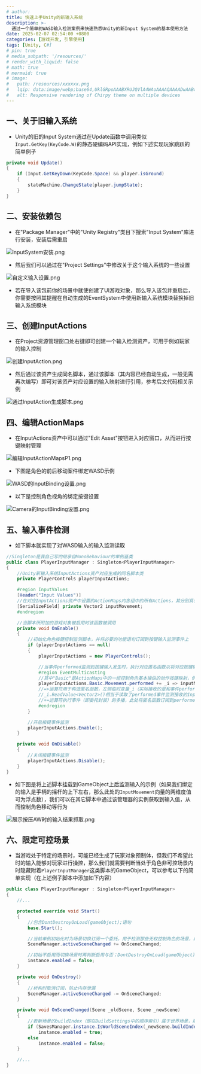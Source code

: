 ```yaml
---
# author:
title: 快速上手Unity的新输入系统
description: >-
  通过一个简单的WASD输入检测案例来快速熟悉Unity的新Input System的基本使用方法
date: 2025-02-07 02:54:00 +0800
categories: [游戏开发, 引擎使用]
tags: [Unity, C#]
# pin: true
# media_subpath: '/resources/'
# render_with_liquid: false
# math: true
# mermaid: true
# image:
#   path: /resources/xxxxxx.png
#   lqip: data:image/webp;base64,UklGRpoAAABXRUJQVlA4WAoAAAAQAAAADwAABwAAQUxQSDIAAAARL0AmbZurmr57yyIiqE8oiG0bejIYEQTgqiDA9vqnsUSI6H+oAERp2HZ65qP/VIAWAFZQOCBCAAAA8AEAnQEqEAAIAAVAfCWkAALp8sF8rgRgAP7o9FDvMCkMde9PK7euH5M1m6VWoDXf2FkP3BqV0ZYbO6NA/VFIAAAA
#   alt: Responsive rendering of Chirpy theme on multiple devices
---
```


## 一、关于旧输入系统
- Unity的旧的Input System通过在Update函数中调用类似`Input.GetKey(KeyCode.W)`的静态硬编码API实现，例如下述实现玩家跳跃的简单例子

```cs
private void Update()
{
	if (Input.GetKeyDown(KeyCode.Space) && player.isGround)
	{
		stateMachine.ChangeState(player.jumpState);
	}
}
```

## 二、安装依赖包
- 在"Package Manager"中的"Unity Registry"类目下搜索"Input System"库进行安装，安装后需重启

![InputSystem安装.png](/resources/2025-02-07-快速上手Unity的新输入系统/InputSystem安装.png)

- 然后我们可以通过在"Project Settings"中修改关于这个输入系统的一些设置

![自定义输入设置.png](/resources/2025-02-07-快速上手Unity的新输入系统/自定义输入设置.png)

- 若在导入该包前你的场景中就使创建了UI游戏对象，那么导入该包并重启后，你需要按照其提醒在自动生成的EventSystem中使用新输入系统模块替换掉旧输入系统模块

## 三、创建InputActions
- 在Project资源管理窗口处右键即可创建一个输入检测资产，可用于例如玩家的输入控制

![创建InputAction.png](/resources/2025-02-07-快速上手Unity的新输入系统/创建InputAction.png)

- 然后通过该资产生成同名脚本，通过该脚本（其内容已经自动生成，一般无需再次编写）即可对该资产对应设置的输入映射进行引用，参考后文代码相关示例

![通过InputAction生成脚本.png](/resources/2025-02-07-快速上手Unity的新输入系统/通过InputAction生成脚本.png)

## 四、编辑ActionMaps
- 在InputActions资产中可以通过"Edit Asset"按钮进入对应窗口，从而进行按键映射管理

![编辑InputActionMapsP1.png](/resources/2025-02-07-快速上手Unity的新输入系统/编辑InputActionMapsP1.png)

- 下图是角色的前后移动案件绑定WASD示例

![WASD的InputBinding设置.png](/resources/2025-02-07-快速上手Unity的新输入系统/WASD的InputBinding设置.png)

- 以下是控制角色视角的绑定按键设置

![Camera的InputBinding设置.png](/resources/2025-02-07-快速上手Unity的新输入系统/Camera的InputBinding设置.png)

## 五、输入事件检测
- 如下脚本就实现了对WASD输入的输入监测读取

```cs
//Singleton是我自己写的继承自MonoBehaviour的单例基类
public class PlayerInputManager : Singleton<PlayerInputManager>
{
	//Unity新输入系统InputActions资产对应生成的同名脚本类
	private PlayerControls playerInputActions;

	#region InputValues
	[Header("Input Values")]
	//在对应InputActions资产中设置的ActionMaps内各组中的所有Actions，其分别具有与对应按键的绑定映射
	[SerializeField] private Vector2 inputMovement;
	#endregion

	//当脚本所附加的游戏对象被启用时该函数被调用
	private void OnEnable()
	{
		//初始化角色按键控制监测脚本，并将必要的功能语句订阅到按键输入监测事件上
		if (playerInputActions == null)
		{
			playerInputActions = new PlayerControls();

			//当事件performed监测到按键输入发生时，执行对应匿名函数以将对应按键输入值赋予相关变量
			#region EventMulticasting
			//其中"Basic"是ActionMaps中的一组控制角色基本操纵的动作按键映射，例如其组内Movement控制角色移动
			playerInputActions.Basic.Movement.performed += _i => inputMovement = _i.ReadValue<Vector2>();
			//=>运算符用于构造匿名函数，左侧临时变量_i（实际接收的是和事件performed相同的参数）是其传入参数，右侧语句是匿名函数主体
			//_i.ReadValue<Vector2>()相当于读取了performed事件监测接收的InputAction.CallbackContext类型参数中蕴含的Vector2类型输入信息
			//+=运算符执行事件（即委托封装）的多播，此处将匿名函数订阅到performed事件（该事件用于InputSystem监测对应Action绑定按键的输入）
			#endregion
		}

		//开启按键事件监测
		playerInputActions.Enable();
	}

	private void OnDisable()
	{
		//关闭按键事件监测
		playerInputActions.Disable();
	}
}
```

- 如下图是将上述脚本挂载到GameObject上后监测输入的示例（如果我们绑定的输入是手柄的摇杆的上下左右，那么此处的`InputMovement`向量的两维度值可为浮点数），我们可以在其它脚本中通过该管理器的实例获取到输入值，从而控制角色移动等行为

![展示按压AW时的输入结果抓取.png](/resources/2025-02-07-快速上手Unity的新输入系统/展示按压AW时的输入结果抓取.png)

## 六、限定可控场景
- 当游戏处于特定的场景时，可能已经生成了玩家对象预制体，但我们不希望此时的输入能够对玩家进行操控，那么我们就需要判断当处于角色非可控场景内时隐藏附着`PlayerInputManager`这类脚本的GameObject，可以参考以下的简单实现（在上述例子脚本中添加如下内容）

```cs
public class PlayerInputManager : Singleton<PlayerInputManager>
{
	//...

	protected override void Start()
	{
		//包含DontDestroyOnLoad(gameObject);语句
		base.Start();

		//当前单例初始化时为场景切换订阅一个委托，用于检测那些无权控制角色的场景，以隐藏该单例附着的GameObject来关闭输入检测
		SceneManager.activeSceneChanged += OnSceneChanged;

		//初始不启用而切换场景时再判断启用与否；DontDestroyOnLoad(gameObject);语句以及委托多播都需在该句之前写出才有作用
		instance.enabled = false;
	}

	private void OnDestroy()
	{
		//析构时取消订阅，防止内存泄漏
		SceneManager.activeSceneChanged -= OnSceneChanged;
	}

	private void OnSceneChanged(Scene _oldScene, Scene _newScene)
	{
		//若新场景的buildIndex（即在BuildSettings中的顺序索引）属于世界场景，那么允许玩家控制角色
		if (SavesManager.instance.IsWorldSceneIndex(_newScene.buildIndex))
			instance.enabled = true;
		else
			instance.enabled = false;
	}

	//...
}
```